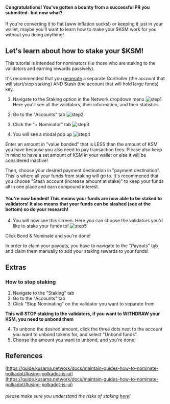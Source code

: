 #### Congratulations! You've gotten a bounty from a successful PR you submitted- but now what?

If you're converting it to fiat (aww inflation sucks!) or keeping it just in your wallet, maybe you'll want to learn how to make your $KSM work for you without you doing anything! 

## Let's learn about how to stake your $KSM!
This tutorial is intended for nominators (i.e those who are staking to the validators and earning rewards passively).

It's recommended that you [generate](https://guide.kusama.network/docs/learn-account-generation/) a separate Controller (the account that will start/stop staking) AND Stash (the account that will hold large funds) key.

1. Navigate to the Staking option in the Network dropdown menu
![step1](/stake-ksm/1.png)
Here you'll see all the validators, their information, and their statistics.

2. Go to the "Accounts" tab
![step2](/stake-ksm/2.png)

3. Click the "+ Nominator" tab
![step3](/stake-ksm/3.png)

4. You will see a modal pop up
![step4](/stake-ksm/4.png)

Enter an amount in "value bonded" that is LESS than the amount of KSM you have because you also need to pay transaction fees. Please also keep in mind to have a set amount of KSM in your wallet or else it will be considered inactive!

Then, choose your desired payment destination in "payment destination". This is where all your funds from staking will go to. It's recommened that you choose "Stash account (increase amount at stake)" to keep your funds all in one place and earn compound interest.

#### You're now bonded! This means your funds are now able to be staked to validators! It also means that your funds can be slashed (see at the bottom) so do your research!

4. You will now see this screen. Here you can choose the validators you'd like to stake your funds to! 
![step5](/stake-ksm/5.png)

Click Bond & Nominate and you're done!

In order to claim your payouts, you have to navigate to the "Payouts" tab and claim them manually to add your staking rewards to your funds!

## Extras
### How to stop staking

1. Navigate to the "Staking" tab
2. Go to the "Accounts" tab
3. Click "Stop Nominating" on the validator you want to separate from

**This will STOP staking to the validators, if you want to WITHDRAW your KSM, you need to unbond them**

4. To unbond the desired amount, click the three dots next to the account you want to unbond tokens for, and select "Unbond funds".
5. Choose the amount you want to unbond, and you're done!


## References
[https://guide.kusama.network/docs/maintain-guides-how-to-nominate-polkadot/#using-polkadot-js-ui](https://guide.kusama.network/docs/maintain-guides-how-to-nominate-polkadot/#using-polkadot-js-ui)

###### please make sure you understand the risks of staking [here](https://guide.kusama.network/docs/learn-staking#slashing)!